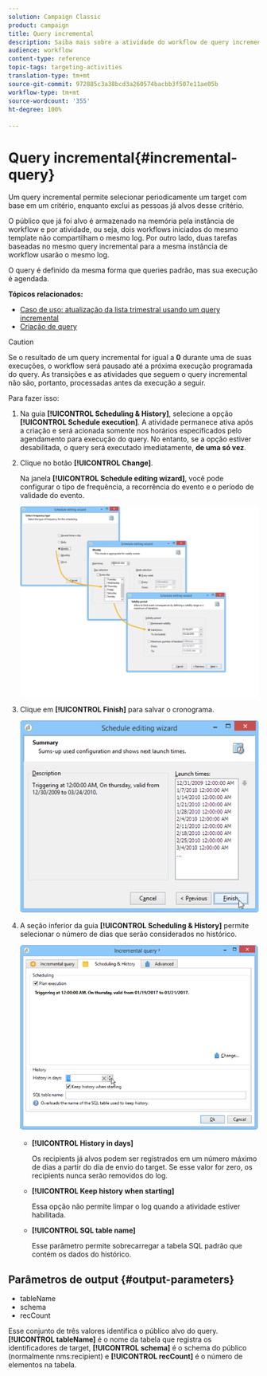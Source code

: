 ```yaml
---
solution: Campaign Classic
product: campaign
title: Query incremental
description: Saiba mais sobre a atividade do workflow de query incremental
audience: workflow
content-type: reference
topic-tags: targeting-activities
translation-type: tm+mt
source-git-commit: 972885c3a38bcd3a260574bacbb3f507e11ae05b
workflow-type: tm+mt
source-wordcount: '355'
ht-degree: 100%

---
```



# Query incremental{#incremental-query}

Um query incremental permite selecionar periodicamente um target com base em um critério, enquanto exclui as pessoas já alvos desse critério.

O público que já foi alvo é armazenado na memória pela instância de workflow e por atividade, ou seja, dois workflows iniciados do mesmo template não compartilham o mesmo log. Por outro lado, duas tarefas baseadas no mesmo query incremental para a mesma instância de workflow usarão o mesmo log.

O query é definido da mesma forma que queries padrão, mas sua execução é agendada.

**Tópicos relacionados:**

* [Caso de uso: atualização da lista trimestral usando um query incremental](../../workflow/using/quarterly-list-update.md)
* [Criação de query](../../workflow/using/query.md#creating-a-query)

>[!CAUTION]
>
>Se o resultado de um query incremental for igual a **0** durante uma de suas execuções, o workflow será pausado até a próxima execução programada do query. As transições e as atividades que seguem o query incremental não são, portanto, processadas antes da execução a seguir.

Para fazer isso:

1. Na guia **[!UICONTROL Scheduling & History]**, selecione a opção **[!UICONTROL Schedule execution]**. A atividade permanece ativa após a criação e será acionada somente nos horários especificados pelo agendamento para execução do query. No entanto, se a opção estiver desabilitada, o query será executado imediatamente, **de uma só vez**.
1. Clique no botão **[!UICONTROL Change]**.

   Na janela **[!UICONTROL Schedule editing wizard]**, você pode configurar o tipo de frequência, a recorrência do evento e o período de validade do evento.

   ![](assets/s_user_segmentation_wizard_11.png)

1. Clique em **[!UICONTROL Finish]** para salvar o cronograma.

   ![](assets/s_user_segmentation_wizard_valid.png)

1. A seção inferior da guia **[!UICONTROL Scheduling & History]** permite selecionar o número de dias que serão considerados no histórico.

   ![](assets/edit_request_inc.png)

   * **[!UICONTROL History in days]**

      Os recipients já alvos podem ser registrados em um número máximo de dias a partir do dia de envio do target. Se esse valor for zero, os recipients nunca serão removidos do log.

   * **[!UICONTROL Keep history when starting]**

      Essa opção não permite limpar o log quando a atividade estiver habilitada.

   * **[!UICONTROL SQL table name]**

      Esse parâmetro permite sobrecarregar a tabela SQL padrão que contém os dados do histórico.

## Parâmetros de output {#output-parameters}

* tableName
* schema
* recCount

Esse conjunto de três valores identifica o público alvo do query. **[!UICONTROL tableName]** é o nome da tabela que registra os identificadores de target, **[!UICONTROL schema]** é o schema do público (normalmente nms:recipient) e **[!UICONTROL recCount]** é o número de elementos na tabela.
